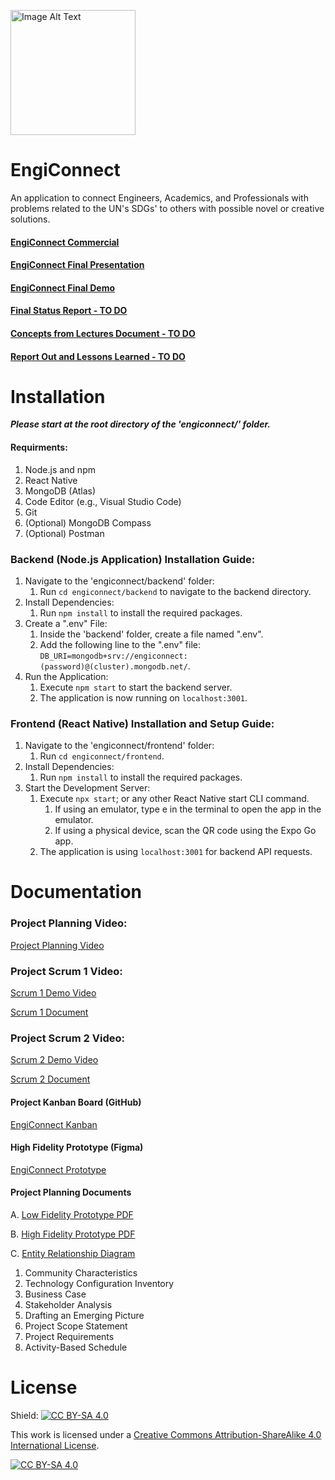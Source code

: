 <p align="left">
  <img src="https://github.com/sharoika/EngiConnect/assets/27317883/87d6fa41-76ec-4ea1-90f4-20258daf6282" width="200" height="200" alt="Image Alt Text">
</p>

# EngiConnect
An application to connect Engineers, Academics, and Professionals with problems related to the UN's SDGs' to others with possible novel or creative solutions.

#### [EngiConnect Commercial](https://www.youtube.com/watch?v=D9uWKsz7uzI&ab_channel=MaksimSharoika)
#### [EngiConnect Final Presentation](https://docs.google.com/presentation/d/1qV8FeNWH7LnFtAYCyri5BKTFKRH-IiMWUH-E18p9oK8/edit?usp=sharing)
#### [EngiConnect Final Demo](https://youtu.be/jM4ySTwsNYE)
#### [Final Status Report - TO DO]()
#### [Concepts from Lectures Document - TO DO]()
#### [Report Out and Lessons Learned - TO DO]()

# Installation

***Please start at the root directory of the 'engiconnect/' folder.***

#### Requirments:
1. Node.js and npm
2. React Native
3. MongoDB (Atlas)
4. Code Editor (e.g., Visual Studio Code)
5. Git
6. (Optional) MongoDB Compass
7. (Optional) Postman

### Backend (Node.js Application) Installation Guide:

1. Navigate to the 'engiconnect/backend' folder:
    1. Run `cd engiconnect/backend` to navigate to the backend directory. 
2. Install Dependencies:
    1. Run `npm install` to install the required packages.
3. Create a ".env" File:
    1. Inside the 'backend' folder, create a file named ".env".
    2. Add the following line to the ".env" file: `DB_URI=mongodb+srv://engiconnect:(password)@(cluster).mongodb.net/`.
4. Run the Application:
    1. Execute `npm start` to start the backend server.
    2. The application is now running on `localhost:3001`.
  
### Frontend (React Native) Installation and Setup Guide:

1. Navigate to the 'engiconnect/frontend' folder:
    1. Run `cd engiconnect/frontend`.
2. Install Dependencies:
    1. Run `npm install` to install the required packages.
3. Start the Development Server:
    1. Execute `npx start`; or any other React Native start CLI command.
        1. If using an emulator, type e in the terminal to open the app in the emulator.
        2. If using a physical device, scan the QR code using the Expo Go app.
    3. The application is using `localhost:3001` for backend API requests.

# Documentation

### Project Planning Video:
[Project Planning Video](https://youtu.be/eihzUJq9vtk)
### Project Scrum 1 Video:
[Scrum 1 Demo Video](https://www.youtube.com/watch?time_continue=1&v=aKptyWq4gYU&embeds_referring_euri=https%3A%2F%2Fdocs.google.com%2F&embeds_referring_origin=https%3A%2F%2Fdocs.google.com&source_ve_path=Mjg2NjY&feature=emb_logo)

[Scrum 1 Document](https://github.com/sharoika/EngiConnect/blob/337dcfb4767d0528bfc717dba6bfc827e26b507a/Scrums/Scrum%201/Project%20Status%20Report.pdf)

### Project Scrum 2 Video:
[Scrum 2 Demo Video](https://www.youtube.com/watch?v=ogA7YbgL2mQ&ab_channel=MaksimSharoika)

[Scrum 2 Document](https://github.com/sharoika/EngiConnect/blob/b3d44b837e13211f0c50adb23316e61579659b0a/Scrums/Scrum%202/Project%20Status%20Report.pdf)
<!---#### Project Final Submission Video: --->

#### Project Kanban Board (GitHub)
[EngiConnect Kanban](https://github.com/users/sharoika/projects/1/views/2)

#### High Fidelity Prototype (Figma)
[EngiConnect Prototype](https://www.figma.com/proto/S18fQAAUFlLbFd9iSoSWCy/EngiConnect?type=design&node-id=6-78&t=3ncTEZephW6UAmal-1&scaling=scale-down&page-id=0%3A1&starting-point-node-id=6%3A120&show-proto-sidebar=1&mode=desig)

#### Project Planning Documents
A. [Low Fidelity Prototype PDF](https://github.com/sharoika/EngiConnect/blob/18ad520ce97a002a7e71b8691a122287fccddc30/Project%20Planning/PDFs/Lo-Fi%20Prototype.pdf)

B. [High Fidelity Prototype PDF](https://github.com/sharoika/EngiConnect/blob/18ad520ce97a002a7e71b8691a122287fccddc30/Project%20Planning/PDFs/Hi-Fi%20Prototype.pdf)

C. [Entity Relationship Diagram](https://github.com/sharoika/EngiConnect/blob/18ad520ce97a002a7e71b8691a122287fccddc30/Project%20Planning/PDFs/MVP%201%20Entity%20Relationship%20Diagram.png)

1. Community Characteristics
2. Technology Configuration Inventory
3. Business Case
4. Stakeholder Analysis
5. Drafting an Emerging Picture
6. Project Scope Statement
7. Project Requirements
8. Activity-Based Schedule

# License

Shield: [![CC BY-SA 4.0][cc-by-sa-shield]][cc-by-sa]

This work is licensed under a
[Creative Commons Attribution-ShareAlike 4.0 International License][cc-by-sa].

[![CC BY-SA 4.0][cc-by-sa-image]][cc-by-sa]

[cc-by-sa]: http://creativecommons.org/licenses/by-sa/4.0/
[cc-by-sa-image]: https://licensebuttons.net/l/by-sa/4.0/88x31.png
[cc-by-sa-shield]: https://img.shields.io/badge/License-CC%20BY--SA%204.0-lightgrey.svg
